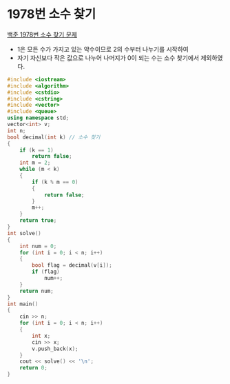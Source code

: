 # 1978번 소수 찾기

[백준 1978번 소수 찾기 문제](https://www.acmicpc.net/problem/1978)

- 1은 모든 수가 가지고 있는 약수이므로 2의 수부터 나누기를 시작하여
- 자기 자신보다 작은 값으로 나누어 나머지가 0이 되는 수는 소수 찾기에서 제외하였다.

```c++
#include <iostream>
#include <algorithm>
#include <cstdio>
#include <cstring>
#include <vector>
#include <queue>
using namespace std;
vector<int> v;
int n;
bool decimal(int k) // 소수 찾기
{
    if (k == 1)
        return false;
    int m = 2;
    while (m < k)
    {
        if (k % m == 0)
        {
            return false;
        }
        m++;
    }
    return true;
}
int solve()
{
    int num = 0;
    for (int i = 0; i < n; i++)
    {
        bool flag = decimal(v[i]);
        if (flag)
            num++;
    }
    return num;
}
int main()
{
    cin >> n;
    for (int i = 0; i < n; i++)
    {
        int x;
        cin >> x;
        v.push_back(x);
    }
    cout << solve() << '\n';
    return 0;
}

```

